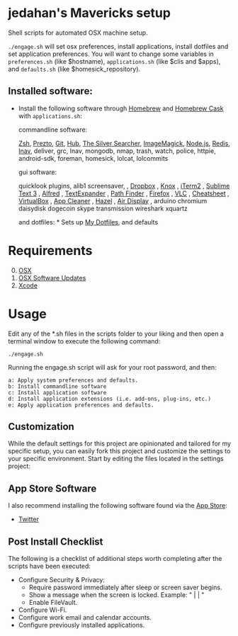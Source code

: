 # jedahan's Mavericks setup

Shell scripts for automated OSX machine setup.

`./engage.sh` will set osx preferences, install applications, install dotfiles and set application preferences. You will want to change some variables in `preferences.sh` (like $hostname), `applications.sh` (like $clis and $apps), and `defaults.sh` (like $homesick_repository).

## Installed software:

* Install the following software through [Homebrew](http://brew.sh) and [Homebrew Cask](https://github.com/phinze/homebrew-cask) with `applications.sh`:

    commandline software:

    [Zsh](www.zsh.org/‎), 
    [Prezto](https://github.com/sorin-ionescu/prezto), 
    [Git](http://git-scm.com), 
    [Hub](https://github.com/defunkt/hub), 
    [The Silver Searcher](https://github.com/ggreer/the_silver_searcher), 
    [ImageMagick](http://www.imagemagick.org),
    [Node.js](http://nodejs.org),
    [Redis](http://redis.io),
    [lnav](http://braumeister.org/formula/lnav),
    deliver, grc, lnav, mongodb, nmap, trash, watch, police, httpie, android-sdk, foreman, homesick, lolcat, lolcommits

    gui software:

    quicklook plugins, alib1 screensaver, 
    , [Dropbox](https://www.dropbox.com)
    , [Knox](https://agilebits.com/knox)
    , [iTerm2](http://www.iterm2.com)
    , [Sublime Text 3](http://www.sublimetext.com/3)
    , [Alfred](http://www.alfredapp.com)
    , [TextExpander](http://www.smilesoftware.com/TextExpander)
    , [Path Finder](http://cocoatech.com)
    , [Firefox](http://www.mozilla.com/en-US/firefox)
    , [VLC](http://www.videolan.org/vlc)
    , [Cheatsheet](http://www.cheatsheetapp.com/CheatSheet)
    , [VirtualBox](https://www.virtualbox.org)
    , [App Cleaner](http://www.freemacsoft.net/appcleaner)
    , [Hazel](http://www.noodlesoft.com/hazel.php)
    , [Air Display](http://avatron.com/apps/air-display)
    , arduino chromium daisydisk dogecoin skype transmission wireshark xquartz

    and dotfiles:
        * Sets up [My Dotfiles](https://github.com/jedahan/dotfiles), and defaults

# Requirements

0. [OSX](http://www.apple.com/osx)
1. [OSX Software Updates](http://www.apple.com/osx)
2. [Xcode](https://developer.apple.com/downloads)

# Usage

Edit any of the *.sh files in the scripts folder to your liking and then open a terminal window to execute the following command:

    ./engage.sh

Running the engage.sh script will ask for your root password, and then:

    a: Apply system preferences and defaults.
    b: Install commandline software
    c: Install application software
    d: Install application extensions (i.e. add-ons, plug-ins, etc.)
    e: Apply application preferences and defaults.

## Customization

While the default settings for this project are opinionated and tailored for my specific setup, you can easily fork
this project and customize the settings to your specific environment. Start by editing the files located in the
settings project:

## App Store Software

I also recommend installing the following software found via the
[App Store](http://www.apple.com/macosx/whats-new/app-store.html):

* [Twitter](https://itunes.apple.com/us/app/twitter/id409789998?mt=12)

## Post Install Checklist

The following is a checklist of additional steps worth completing after the scripts have been executed:

* Configure Security & Privacy:
    * Require password immediately after sleep or screen saver begins.
    * Show a message when the screen is locked. Example: "<twitter> | <email> | <phone>"
    * Enable FileVault.
* Configure Wi-Fi.
* Configure work email and calendar accounts.
* Configure previously installed applications.